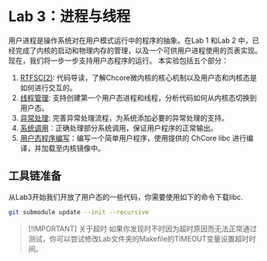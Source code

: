 # Lab 3：进程与线程

用户进程是操作系统对在用户模式运行中的程序的抽象。在Lab 1 和Lab 2 中，已经完成了内核的启动和物理内存的管理，以及一个可供用户进程使用的页表实现。现在，我们将一步一步支持用户态程序的运行。 本实验包括五个部分：

1. [RTFSC(2)](./Lab3/RTFSC.html): 代码导读，了解Chcore微内核的核心机制以及用户态和内核态是如何进行交互的。
2. [线程管理](./Lab3/thread.html): 支持创建第一个用户态进程和线程，分析代码如何从内核态切换到用户态。
3. [异常处理](./Lab3/fault.html): 完善异常处理流程，为系统添加必要的异常处理的支持。
4. [系统调用](./Lab3/syscall.html)：正确处理部分系统调用，保证用户程序的正常输出。
5. [用户态程序编写](./Lab3/userland.html)：编写一个简单用户程序，使用提供的 ChCore libc 进行编译，并加载至内核镜像中。

## 工具链准备

从Lab3开始我们开放了用户态的一些代码，你需要使用如下的命令下载libc.

```bash
git submodule update --init --recursive

```

> [!IMPORTANT] 关于超时
> 如果你发现时不时因为超时原因而无法正常通过测试，你可以尝试修改Lab文件夹的Makefile的TIMEOUT变量设置超时时间。
